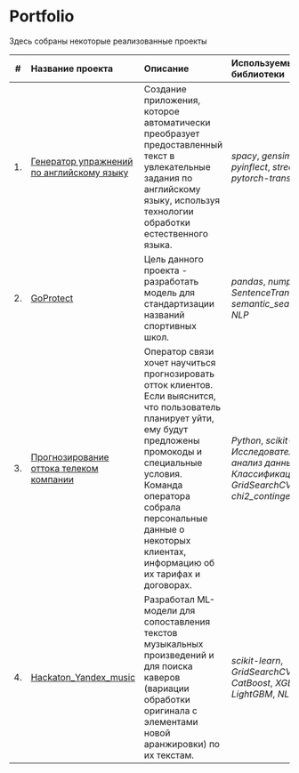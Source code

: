 # Portfolio

Здесь собраны некоторые реализованные проекты

| #    | Название проекта | Описание | Используемые библиотеки | 
| ---- | :---------------------- | :---------------------- | :---------------------- |
| 1.   | [Генератор упражнений по английскому языку](https://github.com/abel-pixel/English_exercise.git) | Создание приложения, которое автоматически преобразует предоставленный текст в увлекательные задания по английскому языку, используя технологии обработки естественного языка.| *spacy*, *gensim*, *pyinflect*, *streamlit*, *pytorch-transformers* |
| 2.   | [GoProtect](https://github.com/abel-pixel/-GoProtect_2.git) | Цель данного проекта - разработать модель для стандартизации названий спортивных школ. | *pandas*, *numpy*, *SentenceTransformer*, *semantic_search*, *NLP*|
| 3.   | [Прогнозирование оттока телеком компании](https://github.com/abel-pixel/Final_Project.git) | Оператор связи хочет научиться прогнозировать отток клиентов. Если выяснится, что пользователь планирует уйти, ему будут предложены промокоды и специальные условия. Команда оператора собрала персональные данные о некоторых клиентах, информацию об их тарифах и договорах. | *Python*, *scikit-learn*, *Исследовательский анализ данных*, *Классификация*, *GridSearchCV*, *phik*, *chi2_contingency* |
| 4.   | [Hackaton_Yandex_music](https://github.com/abel-pixel/Hackaton_Yandex_music.git) |Разработал ML-модели для сопоставления текстов музыкальных произведений и для поиска каверов (вариации обработки оригинала с элементами новой аранжировки) по их текстам. | *scikit-learn*, *GridSearchCV*, *CatBoost*, *XGBoost*, *LightGBM*, *NLP*|
